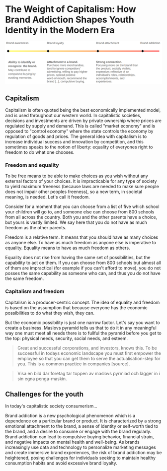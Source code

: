 # The Weight of Capitalism: How Brand Addiction Shapes Youth Identity in the Modern Era

![/img/brand-addiction-graph.png](/img/brand-addiction-graph.png)

## Capitalism

Capitalism is often quoted being the best economically implemented model, and is used throughout our western world. In capitalistic societies, decisions and investments are driven by private ownership where prices are regulated by supply and demand. This is called "market economy" and is opposed to "control economy" where the state controls the economy by regulation of goods and prices. The general idea with capitalism is to increase individual success and innovation by competition, and this sometimes speaks to the notion of liberty: equality of everyones right to freedom to do what one chooses. 

### Freedom and equality

To be free means to be able to make choices as you wish without any external factors of your choices. It is impracticable for any type of society to yield maximum freeness (because laws are needed to make sure people does not impair other peoples freeness), so a new term, in societal meaning, is needed. Let's call it freedom.

Consider for a moment that you can choose from a list of five which school your children will go to, and someone else can choose from 800 schools from all across the country. Both you and the other parents have a choice, but yours is vastly limited. We say here that you do not have as much freedom as the other parents.

Freedom is a relative term. It means that you should have as many choices as anyone else. To have as much freedom as anyone else is imperative to equality. Equality means to have as much freedom as others.

Equality does not rise from having the same set of possibilities, but the capability to act on them. If you can choose from 800 schools but almost all of them are impractical (for example if you can't afford to move), you do not posses the same capability as someone who can, and thus you do not have the same freedom. 

### Capitalism and freedom

Capitalism is a producer-centric concept. The idea of equality and freedom is based on the assumption that because everyone has the economic possibilities to do what they wish, they can. 

But the economic possibility is just one narrow factor. Let's say you want to create a business. Maslovs pyramid tells us that to do it in any meaningful way one must meet all needs there is to fullful the pyramid before you get to the top: physical needs, security, social needs, and esteem. 

> Great and successful corporations, and investors, knows this. To be successful in todays economic landscape you must first empower the employee so that you can get them to serve the actualisation-step for you. This is a common practice in companies [source].

> Visa en bild där företag tar toppen av maslovs pyrmiad och lägger in i sin egna penga-maskin.








## Challenges for the youth

In today's capitalistic society consumerism...

Brand addiction is a new psychological phenomenon which is a dependence on a particular brand or product. It is characterized by a strong emotional attachment to the brand, a sense of identity or self-worth tied to the brand, and a desire to consume or engage with the brand regularly. Brand addiction can lead to compulsive buying behavior, financial strain, and negative impacts on mental health and well-being. As brands increasingly use data and technology to personalize marketing messages and create immersive brand experiences, the risk of brand addiction may be heightened, posing challenges for individuals seeking to maintain healthy consumption habits and avoid excessive brand loyalty.
